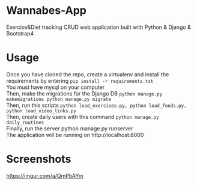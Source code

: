# Wannabes-App
Exercise&Diet tracking CRUD web application built with Python & Django & Bootstrap4
# Usage
Once you have cloned the repo, create a virtualenv and install the requirements by entering ```pip install -r requirements.txt``` <br/>
You must have mysql on your computer <br/>
Then, make the migrations for the Django DB ```python manage.py makemigrations python manage.py migrate``` <br/>
Then, run this scripts ```python load_exercises.py, python load_foods.py, python load_video_links.py```    <br/> 
Then, create daily users with this command ```python manage.py daily_routines```  <br/>
Finally, run the server python manage.py runserver  <br/>
The application will be running on http://localhost:8000  <br/>
# Screenshots
https://imgur.com/a/QmPbAYm
